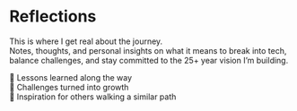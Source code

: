 # Reflections

This is where I get real about the journey.  
Notes, thoughts, and personal insights on what it means to break into tech, balance challenges, and stay committed to the 25+ year vision I’m building.  

📝 Lessons learned along the way  
📝 Challenges turned into growth  
📝 Inspiration for others walking a similar path
